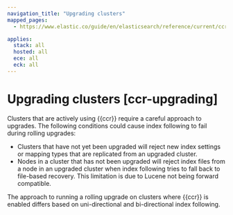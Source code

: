 ```yaml
---
navigation_title: "Upgrading clusters"
mapped_pages:
  - https://www.elastic.co/guide/en/elasticsearch/reference/current/ccr-upgrading.html

applies:
  stack: all
  hosted: all
  ece: all
  eck: all
---
```




# Upgrading clusters [ccr-upgrading]


Clusters that are actively using {{ccr}} require a careful approach to upgrades. The following conditions could cause index following to fail during rolling upgrades:

* Clusters that have not yet been upgraded will reject new index settings or mapping types that are replicated from an upgraded cluster.
* Nodes in a cluster that has not been upgraded will reject index files from a node in an upgraded cluster when index following tries to fall back to file-based recovery. This limitation is due to Lucene not being forward compatible.

The approach to running a rolling upgrade on clusters where {{ccr}} is enabled differs based on uni-directional and bi-directional index following.



